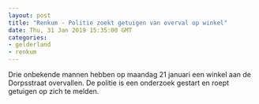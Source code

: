 ```yaml
---
layout: post
title: "Renkum - Politie zoekt getuigen van overval op winkel"
date: Thu, 31 Jan 2019 15:35:00 GMT
categories: 
- gelderland 
- renkum 
---
```


Drie onbekende mannen hebben op maandag 21 januari een winkel aan de Dorpsstraat overvallen. De politie is een onderzoek gestart en roept getuigen op zich te melden.
